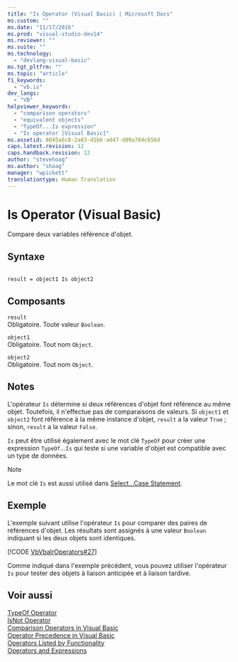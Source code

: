 ```yaml
---
title: "Is Operator (Visual Basic) | Microsoft Docs"
ms.custom: ""
ms.date: "11/17/2016"
ms.prod: "visual-studio-dev14"
ms.reviewer: ""
ms.suite: ""
ms.technology: 
  - "devlang-visual-basic"
ms.tgt_pltfrm: ""
ms.topic: "article"
f1_keywords: 
  - "vb.is"
dev_langs: 
  - "VB"
helpviewer_keywords: 
  - "comparison operators"
  - "equivalent objects"
  - "TypeOf...Is expression"
  - "Is operator [Visual Basic]"
ms.assetid: 8045a6c8-2a83-45b6-ad47-d09a704c656d
caps.latest.revision: 12
caps.handback.revision: 12
author: "stevehoag"
ms.author: "shoag"
manager: "wpickett"
translationtype: Human Translation
---
```

# Is Operator (Visual Basic)
Compare deux variables référence d'objet.  
  
## Syntaxe  
  
```  
  
result = object1 Is object2  
```  
  
## Composants  
 `result`  
 Obligatoire.  Toute valeur `Boolean`.  
  
 `object1`  
 Obligatoire.  Tout nom `Object`.  
  
 `object2`  
 Obligatoire.  Tout nom `Object`.  
  
## Notes  
 L'opérateur `Is` détermine si deux références d'objet font référence au même objet.  Toutefois, il n'effectue pas de comparaisons de valeurs.  Si `object1` et `object2` font référence à la même instance d'objet, `result` a la valeur `True` ; sinon, `result` a la valeur `False`.  
  
 `Is` peut être utilisé également avec le mot clé `TypeOf` pour créer une expression `TypeOf`...`Is` qui teste si une variable d'objet est compatible avec un type de données.  
  
> [!NOTE]
>  Le mot clé `Is` est aussi utilisé dans [Select...Case Statement](../../../visual-basic/language-reference/statements/select-case-statement.md).  
  
## Exemple  
 L'exemple suivant utilise l'opérateur `Is` pour comparer des paires de références d'objet.  Les résultats sont assignés à une valeur `Boolean` indiquant si les deux objets sont identiques.  
  
 [!CODE [VbVbalrOperators#27](../CodeSnippet/VS_Snippets_VBCSharp/VbVbalrOperators#27)]  
  
 Comme indiqué dans l'exemple précédent, vous pouvez utiliser l'opérateur `Is` pour tester des objets à liaison anticipée et à liaison tardive.  
  
## Voir aussi  
 [TypeOf Operator](../../../visual-basic/language-reference/operators/typeof-operator.md)   
 [IsNot Operator](../../../visual-basic/language-reference/operators/isnot-operator.md)   
 [Comparison Operators in Visual Basic](../../../visual-basic/programming-guide/language-features/operators-and-expressions/comparison-operators.md)   
 [Operator Precedence in Visual Basic](../../../visual-basic/language-reference/operators/operator-precedence.md)   
 [Operators Listed by Functionality](../../../visual-basic/language-reference/operators/operators-listed-by-functionality.md)   
 [Operators and Expressions](../../../visual-basic/programming-guide/language-features/operators-and-expressions/index.md)